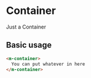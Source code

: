 # Container

Just a Container

## Basic usage

<ContainerDemo />

```html
<m-container>
  You can put whatever in here
</m-container>
```